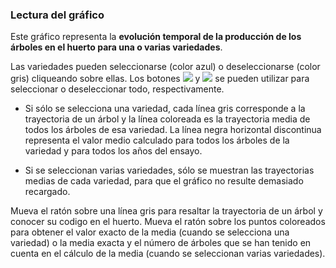 ### Lectura del gráfico

Este gráfico representa la **evolución temporal de la producción de los árboles en el huerto para una o varias variedades**. 

Las variedades pueden seleccionarse (color azul) o deseleccionarse (color gris) cliqueando sobre ellas. Los botones ![](square-check-regular.png) y ![](trash-solid.png) se pueden utilizar para seleccionar o deseleccionar todo, respectivamente.

- Si sólo se selecciona una variedad, cada línea gris corresponde a la trayectoria de un árbol y la línea coloreada es la trayectoria media de todos los árboles de esa variedad. La línea negra horizontal discontinua representa el valor medio calculado para todos los árboles de la variedad y para todos los años del ensayo.

- Si se seleccionan varias variedades, sólo se muestran las trayectorias medias de cada variedad, para que el gráfico no resulte demasiado recargado. 

Mueva el ratón sobre una línea gris para resaltar la trayectoria de un árbol y conocer su codigo en el huerto. Mueva el ratón sobre los puntos coloreados para obtener el valor exacto de la media (cuando se selecciona una variedad) o la media exacta y el número de árboles que se han tenido en cuenta en el cálculo de la media (cuando se seleccionan varias variedades).
